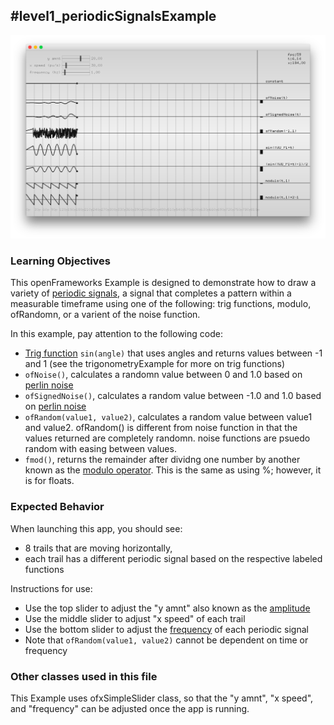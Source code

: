 #level1_periodicSignalsExample
--
![Screenshot of Example](periodicSignalsExample.png)

### Learning Objectives

This openFrameworks Example is designed to demonstrate how to draw a variety of [periodic signals](periodicSignalsExample), a signal that completes a pattern within a measurable timeframe using one of the following: trig functions, modulo, ofRandomn, or a varient of the noise function. 

In this example, pay attention to the following code: 

* [Trig function](https://en.wikipedia.org/wiki/Trigonometric_functions) ```sin(angle)``` that uses angles and returns values between -1 and 1 (see the trigonometryExample for more on trig functions)
*  ```ofNoise()```, calculates a randomn value between 0 and 1.0 based on [perlin noise](https://en.wikipedia.org/wiki/Perlin_noise) 
*  ```ofSignedNoise()```, calculates a random value between -1.0 and 1.0 based on [perlin noise](https://en.wikipedia.org/wiki/Perlin_noise) 
*  ```ofRandom(value1, value2)```, calculates a random value between value1 and value2. ofRandom() is different from noise function in that the values returned are completely randomn. noise functions are psuedo random with easing between values. 
*  ```fmod()```, returns the remainder after dividng one number by another known as the [modulo operator](https://en.wikipedia.org/wiki/Modulo_operation). This is the same as using %; however, it is for floats. 


### Expected Behavior

When launching this app, you should see:

* 8 trails that are moving horizontally,
* each trail has a different periodic signal based on the respective labeled functions

Instructions for use:

* Use the top slider to adjust the "y amnt" also known as the [amplitude](https://en.wikipedia.org/wiki/Amplitude)
* Use the middle slider to adjust "x speed" of each trail
* Use the bottom slider to adjust the [frequency](https://en.wikipedia.org/wiki/Frequency) of each periodic signal
* Note that ```ofRandom(value1, value2)``` cannot be dependent on time or frequency

### Other classes used in this file

This Example uses ofxSimpleSlider class, so that the "y amnt", "x speed", and "frequency" can be adjusted once the app is running. 



